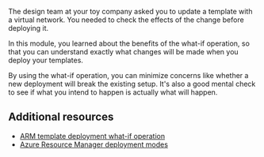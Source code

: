 The design team at your toy company asked you to update a template with a virtual network. You needed to check the effects of the change before deploying it.

In this module, you learned about the benefits of the what-if operation, so that you can understand exactly what changes will be made when you deploy your templates.

By using the what-if operation, you can minimize concerns like whether a new deployment will break the existing setup. It's also a good mental check to see if what you intend to happen is actually what will happen.

## Additional resources

- [ARM template deployment what-if operation](/azure/azure-resource-manager/templates/template-deploy-what-if?&azure-portal=true)
- [Azure Resource Manager deployment modes](/azure/azure-resource-manager/templates/deployment-modes?azure-portal=true)
